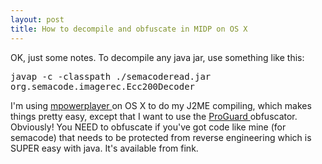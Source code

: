 ```yaml
---
layout: post
title: How to decompile and obfuscate in MIDP on OS X 
---
```



OK, just some notes. To decompile any java jar, use something like this:<pre>javap -c -classpath ./semacoderead.jar org.semacode.imagerec.Ecc200Decoder </pre>

I'm using <a href="http://www.mpowerplayer.com/">mpowerplayer </a>on OS X to do my J2ME compiling, which makes things pretty easy, except that I want to use the <a href="http://proguard.sourceforge.net/">ProGuard </a>obfuscator. Obviously! You NEED to obfuscate if you've got code like mine (for semacode) that needs to be protected from reverse engineering which is SUPER easy with java. It's available from fink.
